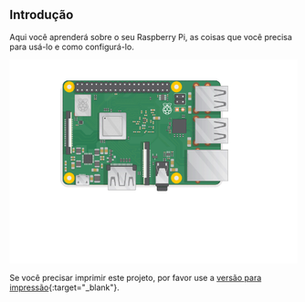 ## Introdução

Aqui você aprenderá sobre o seu Raspberry Pi, as coisas que você precisa para usá-lo e como configurá-lo.

![ligue o pi](images/pi-plug-in.gif)

Se você precisar imprimir este projeto, por favor use a [versão para impressão](https://projects.raspberrypi.org/en/projects/aspberry-pi-setting-up/print){:target="_blank"}.